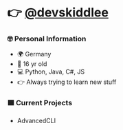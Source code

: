 # 👉 [@devskiddlee](https://devskiddlee.github.io/)

### 🤓 Personal Information
- 🌍 Germany
- 🎂 16 yr old
- 💻 Python, Java, C#, JS
- 👉 Always trying to learn new stuff

### 🟩 Current Projects

- AdvancedCLI
